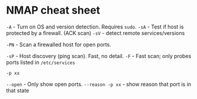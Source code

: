 # NMAP cheat sheet

`-A`  - Turn on OS and version detection. Requires `sudo`.
`-sA` - Test if host is protected by a firewall. (ACK scan)
`-sV` - detect remote services/versions

`-PN` - Scan a firewalled host for open ports.

`-sP` - Host discovery (ping scan). Fast, no detail. 
`-F` - Fast scan; only probes ports listed in `/etc/services`

`-p xx` 

`--open` - Only show open ports.
`--reason -p xx` - show reason that port is in that state